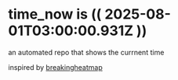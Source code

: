 # time_now is (( 2025-08-01T03:00:00.931Z ))

an automated repo that shows the currnent time

inspired by [breakingheatmap](https://github.com/breakingheatmap/breakingheatmap)